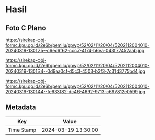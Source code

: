 # Hasil

## Foto C Plano

https://sirekap-obj-formc.kpu.go.id/2e6b/pemilu/ppwp/52/02/11/20/04/5202112004010-20240319-130125--c6ed6f62-ccc7-4f74-b6ea-043f77452aab.jpg

https://sirekap-obj-formc.kpu.go.id/2e6b/pemilu/ppwp/52/02/11/20/04/5202112004010-20240319-130134--0d9aa0cf-d5c3-4503-b3f3-7c31d3775bd4.jpg

https://sirekap-obj-formc.kpu.go.id/2e6b/pemilu/ppwp/52/02/11/20/04/5202112004010-20240319-130144--fe633f82-dc46-4692-9713-c697812e0599.jpg


## Metadata

| Key        | Value               |
| ---------- | ------------------- |
| Time Stamp | 2024-03-19 13:30:00 |



